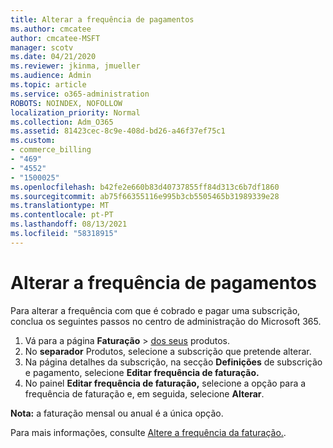 ```yaml
---
title: Alterar a frequência de pagamentos
ms.author: cmcatee
author: cmcatee-MSFT
manager: scotv
ms.date: 04/21/2020
ms.reviewer: jkinma, jmueller
ms.audience: Admin
ms.topic: article
ms.service: o365-administration
ROBOTS: NOINDEX, NOFOLLOW
localization_priority: Normal
ms.collection: Adm_O365
ms.assetid: 81423cec-8c9e-408d-bd26-a46f37ef75c1
ms.custom:
- commerce_billing
- "469"
- "4552"
- "1500025"
ms.openlocfilehash: b42fe2e660b83d40737855ff84d313c6b7df1860
ms.sourcegitcommit: ab75f66355116e995b3cb5505465b31989339e28
ms.translationtype: MT
ms.contentlocale: pt-PT
ms.lasthandoff: 08/13/2021
ms.locfileid: "58318915"
---
```

# <a name="change-how-often-you-pay"></a>Alterar a frequência de pagamentos

Para alterar a frequência com que é cobrado e pagar uma subscrição, conclua os seguintes passos no centro de administração do Microsoft 365.

1. Vá para a página **Faturação**  >  [dos seus](https://go.microsoft.com/fwlink/p/?linkid=842054) produtos.
2. No **separador** Produtos, selecione a subscrição que pretende alterar.
3. Na página detalhes da subscrição, na secção **Definições** de subscrição e pagamento, selecione **Editar frequência de faturação.**
4. No painel **Editar frequência de faturação,** selecione a opção para a frequência de faturação e, em seguida, selecione **Alterar**.

**Nota:** a faturação mensal ou anual é a única opção.

Para mais informações, consulte [Altere a frequência da faturação.](https://docs.microsoft.com/microsoft-365/commerce/billing-and-payments/change-payment-frequency).